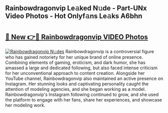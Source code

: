 ## Rainbowdragonvip Le𝚊ked N𝚞de - Part-UNx Video Photos - Hot Onlyf𝚊ns Le𝚊ks A6bhn

# <h2><a href="http://ab14100.deff.icu/?id=Rainbowdragonvip">🔗 New 👉🔴 Rainbowdragonvip VIDEO Photos</a></h2>

[![Rainbowdragonvip N𝚞des](https://i.imgur.com/rIISA9y.gif)](http://ab14100.deff.icu/?id=Rainbowdragonvip)
Rainbowdragonvip is a controversial figure who has gained notoriety for her unique brand of online presence. Combining elements of gaming, eroticism, and dark humor, she has amassed a large and dedicated following, but also faced intense criticism for her unconventional approach to content creation. Alongside her YouTube channel, Rainbowdragonvip also maintained an active presence on Instagram. Her stunning looks and captivating personality caught the attention of modeling agencies, and she began working as a model. Rainbowdragonvip's Instagram following continued to grow, and she used the platform to engage with her fans, share her experiences, and showcase her modeling work.
